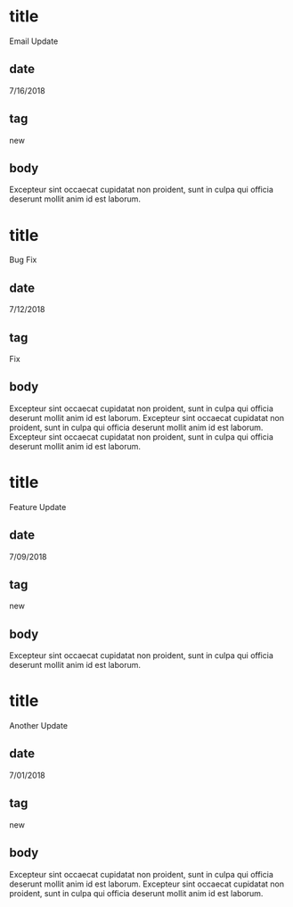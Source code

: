 # title
Email Update
## date
7/16/2018
## tag
new
## body 
Excepteur sint occaecat cupidatat non proident, sunt in culpa qui officia deserunt mollit anim id est laborum.
# title
Bug Fix
## date
7/12/2018
## tag
Fix
## body 
Excepteur sint occaecat cupidatat non proident, sunt in culpa qui officia deserunt mollit anim id est laborum. Excepteur sint occaecat cupidatat non proident, sunt in culpa qui officia deserunt mollit anim id est laborum. Excepteur sint occaecat cupidatat non proident, sunt in culpa qui officia deserunt mollit anim id est laborum.
# title
Feature Update
## date
7/09/2018
## tag
new
## body 
Excepteur sint occaecat cupidatat non proident, sunt in culpa qui officia deserunt mollit anim id est laborum.
# title
Another Update
## date
7/01/2018
## tag
new
## body 
Excepteur sint occaecat cupidatat non proident, sunt in culpa qui officia deserunt mollit anim id est laborum.
Excepteur sint occaecat cupidatat non proident, sunt in culpa qui officia deserunt mollit anim id est laborum.